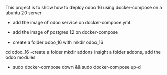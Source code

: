 This project is to show how to deploy odoo 16 using docker-compose on a ubuntu 20 server


- add the image of odoo service on docker-compose.yml
- add the image of postgres 12 on docker-compose



- create a folder odoo_16 with mkdir odoo_16

cd odoo_16 
-create a folder mkdir addons
insight a folder addons, add the odoo modules

- sudo docker-compose down && sudo docker-compose up-d